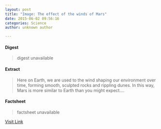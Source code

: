 ```yaml
---
layout: post
title: "Image: The effect of the winds of Mars"
date: 2015-06-02 09:56:16
categories: Science
author: unknown author

---
```



#### Digest
>digest unavailable

#### Extract
>Here on Earth, we are used to the wind shaping our environment over time, forming smooth, sculpted rocks and rippling dunes. In this way, Mars is more similar to Earth than you might expect....

#### Factsheet
>factsheet unavailable

[Visit Link](http://phys.org/news352443370.html)


